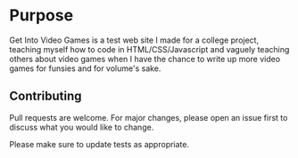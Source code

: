 # Purpose

Get Into Video Games is a test web site I made for a college project, teaching myself how to code in HTML/CSS/Javascript and vaguely teaching others about video games when I have the chance to write up more video games for funsies and for volume's sake.

## Contributing
Pull requests are welcome. For major changes, please open an issue first to discuss what you would like to change.

Please make sure to update tests as appropriate.
